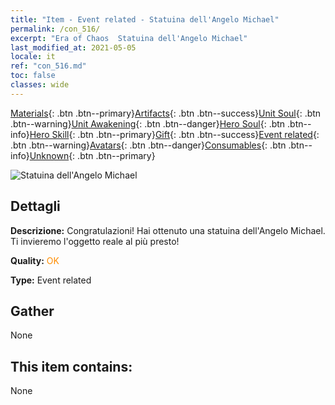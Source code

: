 ```yaml
---
title: "Item - Event related - Statuina dell'Angelo Michael"
permalink: /con_516/
excerpt: "Era of Chaos  Statuina dell'Angelo Michael"
last_modified_at: 2021-05-05
locale: it
ref: "con_516.md"
toc: false
classes: wide
---
```

 [Materials](/ItemsIT/){: .btn .btn--primary}[Artifacts](/ItemsIT/Artifacts/){: .btn .btn--success}[Unit Soul](/ItemsIT/UnitSoul/){: .btn .btn--warning}[Unit Awakening](/ItemsIT/UnitAwakening/){: .btn .btn--danger}[Hero Soul](/ItemsIT/HeroSoul/){: .btn .btn--info}[Hero Skill](/ItemsIT/HeroSkill/){: .btn .btn--primary}[Gift](/ItemsIT/Gift/){: .btn .btn--success}[Event related](/ItemsIT/Events/){: .btn .btn--warning}[Avatars](/ItemsIT/Avatars/){: .btn .btn--danger}[Consumables](/ItemsIT/Consumables/){: .btn .btn--info}[Unknown](/ItemsIT/Unknown/){: .btn .btn--primary}

 ![Statuina dell'Angelo Michael](/images/t/i_10007.png)

## Dettagli
 **Descrizione:** Congratulazioni! Hai ottenuto una statuina dell'Angelo Michael. Ti invieremo l'oggetto reale al più presto!

 **Quality:** <span style="color: #FF8C00">OK</span>

 **Type:** Event related

## Gather

  None

## This item contains:

  None

